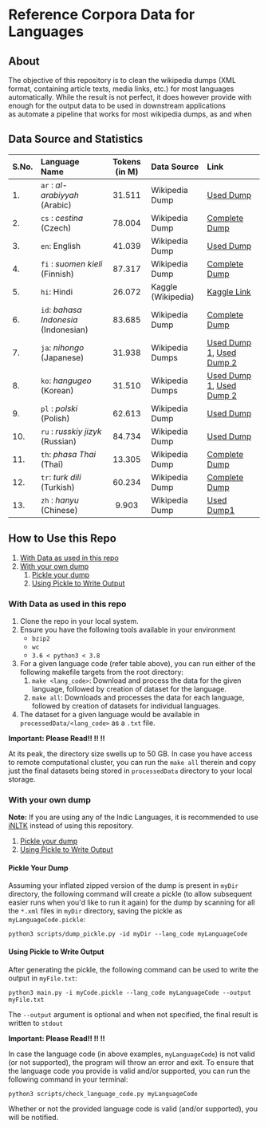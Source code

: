 <h1>Reference Corpora Data for Languages</h1>

<h2>About</h2>

The objective of this repository is to clean the wikipedia dumps (XML format, containing article texts, media links, etc.) 
for most languages automatically. While the result is not perfect, it does however provide with enough for the output data
to be used in downstream applications  
as automate a pipeline that works for most wikipedia dumps,
as and when

<h2>Data Source and Statistics</h2>

| S.No. | Language Name | Tokens (in M) | Data Source | Link |
|:------|:--------------|:----------------:|:------------|:---------------|
| 1.    | `ar` : <i>al-arabiyyah</i> (Arabic) | 31.511 |  Wikipedia Dump | [Used Dump](https://dumps.wikimedia.org/arwiki/20201001/arwiki-20201001-pages-articles-multistream4.xml-p2482316p3982315.bz2) |
| 2.    | `cs` : <i>cestina</i> (Czech) | 78.004 | Wikipedia Dump |  [Complete Dump](https://dumps.wikimedia.org/cswiki/20201001/cswiki-20201001-pages-articles-multistream.xml.bz2)   |
| 3.    | `en`: English | 41.039 |  Wikipedia Dump | [Used Dump](https://dumps.wikimedia.org/enwiki/20201001/enwiki-20201001-pages-articles-multistream1.xml-p1p41242.bz2) |
| 4.    | `fi` : <i>suomen kieli</i> (Finnish) | 87.317 | Wikipedia Dump |  [Complete Dump](https://dumps.wikimedia.org/fiwiki/20201001/fiwiki-20201001-pages-articles-multistream.xml.bz2)   |
| 5.    | `hi`: Hindi | 26.072 |  Kaggle (Wikipedia) | [Kaggle Link](https://www.kaggle.com/disisbig/hindi-wikipedia-articles-172k) |
| 6.    | `id`: <i>bahasa Indonesia</i> (Indonesian) | 83.685 | Wikipedia Dump |  [Complete Dump](https://dumps.wikimedia.org/idwiki/20201001/idwiki-20201001-pages-articles-multistream.xml.bz2)   |
| 7.    | `ja`: <i>nihongo</i> (Japanese) | 31.938 | Wikipedia Dumps |  [Used Dump 1](https://dumps.wikimedia.org/jawiki/20201001/jawiki-20201001-pages-articles-multistream6.xml-p2807948p4224212.bz2), [Used Dump 2](https://dumps.wikimedia.org/jawiki/20201001/jawiki-20201001-pages-articles-multistream1.xml-p1p114794.bz2)    |
| 8.    | `ko`: <i>hangugeo</i> (Korean) | 31.510 | Wikipedia Dumps |  [Used Dump 1](https://dumps.wikimedia.org/kowiki/20201001/kowiki-20201001-pages-articles-multistream5.xml-p983495p1770440.bz2), [Used Dump 2](https://dumps.wikimedia.org/kowiki/20201001/kowiki-20201001-pages-articles-multistream4.xml-p550364p983494.bz2)    |
| 9.    | `pl` : <i>polski</i> (Polish) | 62.613 |  Wikipedia Dump | [Used Dump](https://dumps.wikimedia.org/plwiki/20201001/plwiki-20201001-pages-articles-multistream5.xml-p2047893p3462393.bz2) |
| 10.   | `ru` : <i>russkiy jizyk</i> (Russian) | 84.734 |  Wikipedia Dump | [Used Dump](https://dumps.wikimedia.org/ruwiki/20201001/ruwiki-20201001-pages-articles-multistream5.xml-p3835773p5335772.bz2) |
| 11.   | `th`: <i>phasa Thai</i> (Thai) | 13.305 | Wikipedia Dump |  [Complete Dump](https://dumps.wikimedia.org/thwiki/20201001/thwiki-20201001-pages-articles-multistream.xml.bz2)   |
| 12.   | `tr`: <i>turk dili</i> (Turkish) | 60.234 | Wikipedia Dump |  [Complete Dump](https://dumps.wikimedia.org/trwiki/20201001/trwiki-20201001-pages-articles-multistream.xml.bz2)   |
| 13.   | `zh` : <i>hanyu</i> (Chinese) | 9.903 |  Wikipedia Dump | [Used Dump1](https://dumps.wikimedia.org/zhwiki/20201001/zhwiki-20201001-pages-articles-multistream6.xml-p5596380p7096379.bz2) |

<h2>How to Use this Repo</h2>

1. [With Data as used in this repo](./#with-data-as-used-in-this-repo)
2. [With your own dump](./#with-your-own-dump)  
    1. [Pickle your dump](./#pickle-your-dump)
    2. [Using Pickle to Write Output](./#using-pickle-to-write-output)

<h3>With Data as used in this repo</h3>

1. Clone the repo in your local system.
2. Ensure you have the following tools available in your environment
    - `bzip2`
    - `wc`
    - `3.6 < python3 < 3.8`
3. For a given language code (refer table above), you can run either of the following makefile targets from the root directory:
    1. `make <lang_code>`: Download and process the data for the given language, followed by creation of dataset for the language.
    2. `make all`: Downloads and processes the data for each language, followed by creation of datasets for individual languages. 
4. The dataset for a given language would be available in `processedData/<lang_code>` as a `.txt` file.

<b>Important: Please Read:bangbang: :bangbang: :bangbang:</b>

At its peak, the directory size swells up to 50 GB. In case you have access to remote
computational cluster, you can run the `make all` therein and copy just the final datasets
being stored in `processedData` directory to your local storage.

<h3>With your own dump</h3>

<b>Note:</b> If you are using any of the Indic Languages, it is recommended to use [iNLTK](https://github.com/goru001/inltk) instead of
using this repository.

1. [Pickle your dump](./#pickle-your-dump)
2. [Using Pickle to Write Output](./#using-pickle-to-write-output)

<h4>Pickle Your Dump</h4>
  
Assuming your inflated zipped version of the dump is present in `myDir` directory, the following command will create
a pickle (to allow subsequent easier runs when you'd like to run it again) for the dump by scanning for all the `*.xml`
files in `myDir` directory, saving the pickle as `myLanguageCode.pickle`:
       
`python3 scripts/dump_pickle.py -id myDir --lang_code myLanguageCode`

<h4>Using Pickle to Write Output</h4>

After generating the pickle, the following command can be used to write the output 
in `myFile.txt`:

`python3 main.py -i myCode.pickle --lang_code myLanguageCode --output myFile.txt`

The `--output` argument is optional and when not specified, the final result is written to `stdout`


<b>Important: Please Read:bangbang: :bangbang: :bangbang:</b>

In case the language code (in above examples, `myLanguageCode`) is not valid (or not supported), the program will throw an error and exit.
To ensure that the language code you provide is valid and/or supported, you can run the following command in your terminal:
  
`python3 scripts/check_language_code.py myLanguageCode`  

Whether or not the provided language code is valid (and/or supported), you will be notified.